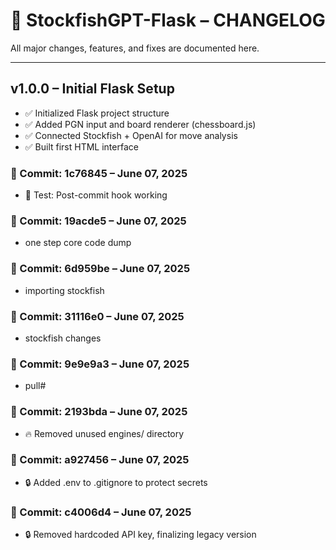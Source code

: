 # 📜 StockfishGPT-Flask – CHANGELOG

All major changes, features, and fixes are documented here.

---

## v1.0.0 – Initial Flask Setup
- ✅ Initialized Flask project structure
- ✅ Added PGN input and board renderer (chessboard.js)
- ✅ Connected Stockfish + OpenAI for move analysis
- ✅ Built first HTML interface

### 🔖 Commit: 1c76845 – June 07, 2025
- 🧠 Test: Post-commit hook working

### 🔖 Commit: 19acde5 – June 07, 2025
- one step core code dump

### 🔖 Commit: 6d959be – June 07, 2025
- importing stockfish

### 🔖 Commit: 31116e0 – June 07, 2025
- stockfish changes

### 🔖 Commit: 9e9e9a3 – June 07, 2025
- pull#

### 🔖 Commit: 2193bda – June 07, 2025
- 🔥 Removed unused engines/ directory

### 🔖 Commit: a927456 – June 07, 2025
- 🔒 Added .env to .gitignore to protect secrets

### 🔖 Commit: c4006d4 – June 07, 2025
- 🔒 Removed hardcoded API key, finalizing legacy version

